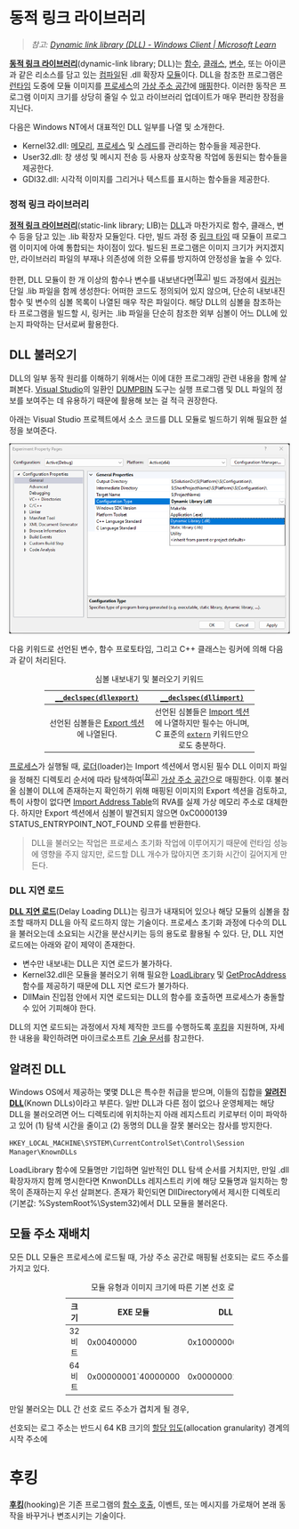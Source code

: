 # 동적 링크 라이브러리
> *참고: [Dynamic link library (DLL) - Windows Client | Microsoft Learn](https://learn.microsoft.com/troubleshoot/windows-client/setup-upgrade-and-drivers/dynamic-link-library)*

**[동적 링크 라이브러리](https://en.wikipedia.org/wiki/Dynamic-link_library)**(dynamic-link library; DLL)는 [함수](C.md#함수), [클래스](Cpp.md#클래스), [변수](C.md#변수), 또는 아이콘과 같은 리소스를 담고 있는 [컴파일](Programming.md#컴파일러)된 .dll 확장자 [모듈](https://en.wikipedia.org/wiki/Modular_programming)이다. DLL을 참조한 프로그램은 [런타임](https://en.wikipedia.org/wiki/Execution_(computing)#Runtime) 도중에 모듈 이미지를 [프로세스](Process.md)의 [가상 주소 공간](Process.md#가상-주소-공간)에 [매핑](Memory.md#메모리-맵-파일)한다. 이러한 동작은 프로그램 이미지 크기를 상당히 줄일 수 있고 라이브러리 업데이트가 매우 편리한 장점을 지닌다.

다음은 Windows NT에서 대표적인 DLL 일부를 나열 및 소개한다.

* Kernel32.dll: [메모리](Memory.md), [프로세스](Process.md) 및 [스레드](Thread.md)를 관리하는 함수들을 제공한다.
* User32.dll: 창 생성 및 메시지 전송 등 사용자 상호작용 작업에 동원되는 함수들을 제공한다.
* GDI32.dll: 시각적 이미지를 그리거나 텍스트를 표시하는 함수들을 제공한다.

### 정적 링크 라이브러리
**[정적 링크 라이브러리](https://en.wikipedia.org/wiki/Static_library)**(static-link library; LIB)는 [DLL](#동적-링크-라이브러리)과 마찬가지로 함수, 클래스, 변수 등을 담고 있는 .lib 확장자 모듈읻다. 다만, 빌드 과정 중 [링크 타임](Programming.md#링커) 때 모듈이 프로그램 이미지에 아예 통합되는 차이점이 있다. 빌드된 프로그램은 이미지 크기가 커지겠지만, 라이브러리 파일의 부재나 의존성에 의한 오류를 방지하여 안정성을 높을 수 있다.

한편, DLL 모듈이 한 개 이상의 함수나 변수를 내보낸다면<sup>[[참고](https://learn.microsoft.com/cpp/build/exporting-from-a-dll)]</sup> 빌드 과정에서 [링커](Programming.md#링커)는 단일 .lib 파일을 함께 생성한다: 어떠한 코드도 정의되어 있지 않으며, 단순히 내보내진 함수 및 변수의 심볼 목록이 나열된 매우 작은 파일이다. 해당 DLL의 심볼을 참조하는 타 프로그램을 빌드할 시, 링커는 .lib 파일을 단순히 참조한 외부 심볼이 어느 DLL에 있는지 파악하는 단서로써 활용한다.

## DLL 불러오기
DLL의 일부 동작 원리를 이해하기 위해서는 이에 대한 프로그래밍 관련 내용을 함께 살펴본다. [Visual Studio](https://visualstudio.microsoft.com/)의 일환인 [DUMPBIN](https://learn.microsoft.com/cpp/build/reference/dumpbin-reference) 도구는 실행 프로그램 및 DLL 파일의 정보를 보여주는 데 유용하기 때문에 활용해 보는 걸 적극 권장한다.

아래는 Visual Studio 프로젝트에서 소스 코드를 DLL 모듈로 빌드하기 위해 필요한 설정을 보여준다.

![Visual Studio에서 DLL 빌드를 위한 프로젝트 설정](./images/visual_studio_library.png)

다음 키워드로 선언된 변수, 함수 프로토타임, 그리고 C++ 클래스는 링커에 의해 다음과 같이 처리된다.

<table style="width: 75%; margin-left: auto; margin-right: auto;"><caption style="caption-side: top;">심볼 내보내기 및 불러오기 키워드</caption><colgroup><col style="width: 50%;"/><col style="width: 50%;"/></colgroup><thead><tr><th style="text-align: center;"><a href="https://learn.microsoft.com/cpp/build/exporting-from-a-dll-using-declspec-dllexport"><code>__declspec(dllexport)</code></a></th><th style="text-align: center;"><a href="https://learn.microsoft.com/cpp/build/importing-into-an-application-using-declspec-dllimport"><code>__declspec(dllimport)</code></a></th></tr></thead><tbody><tr style="text-align: center;"><td>선언된 심볼들은 <a href="PE.md#export-섹션">Export 섹션</a>에 나열된다.</td><td>선언된 심볼들은 <a href="PE.md#import-섹션">Import 섹션</a>에 나열하지만 필수는 아니며, C 표준의 <a href="C.md#변수"><code>extern</code></a> 키워드만으로도 충분하다.</td></tr></tbody></table>

[프로세스](Process.md)가 실행될 때, [로더](https://en.wikipedia.org/wiki/Loader_(computing))(loader)는 Import 섹션에서 명시된 필수 DLL 이미지 파일을 정해진 디렉토리 순서에 따라 탐색하여<sup>[[참고](https://learn.microsoft.com/windows/win32/dlls/dynamic-link-library-search-order)]</sup> [가상 주소 공간](Process.md#가상-주소-공간)으로 매핑한다.
이후 불러올 심볼이 DLL에 존재하는지 확인하기 위해 매핑된 이미지의 Export 섹션을 검토하고, 특이 사항이 없다면 [Import Address Table](PE.md#import-섹션)의 RVA를 실제 가상 메모리 주소로 대체한다. 하지만 Export 섹션에서 심볼이 발견되지 않으면 0xC0000139 STATUS_ENTRYPOINT_NOT_FOUND 오류를 반환한다.

> DLL을 불러오는 작업은 프로세스 초기화 작업에 이루어지기 때문에 런타임 성능에 영향을 주지 않지만, 로드할 DLL 개수가 많아지면 초기화 시간이 길어지게 만든다.

### DLL 지연 로드
**[DLL 지연 로드](https://learn.microsoft.com/cpp/build/reference/linker-support-for-delay-loaded-dlls)**(Delay Loading DLL)는 링크가 내재되어 있으나 해당 모듈의 심볼을 참조할 때까지 DLL을 아직 로드하지 않는 기술이다. 프로세스 초기화 과정에 다수의 DLL을 불러오는데 소요되는 시간을 분산시키는 등의 용도로 활용될 수 있다. 단, DLL 지연 로드에는 아래와 같이 제약이 존재한다.

* 변수만 내보내는 DLL은 지연 로드가 불가하다.
* Kernel32.dll은 모듈을 불러오기 위해 필요한 [LoadLibrary](https://learn.microsoft.com/windows/win32/api/libloaderapi/nf-libloaderapi-loadlibraryw) 및 [GetProcAddress](https://learn.microsoft.com/windows/win32/api/libloaderapi/nf-libloaderapi-getprocaddress) 함수를 제공하기 때문에 DLL 지연 로드가 불가하다.
* DllMain 진입점 안에서 지연 로드되는 DLL의 함수를 호출하면 프로세스가 충돌할 수 있어 기피해야 한다.

DLL의 지연 로드되는 과정에서 자체 제작한 코드를 수행하도록 [후킹](#후킹)을 지원하며, 자세한 내용을 확인하려면 마이크로소프트 [기술 문서](https://learn.microsoft.com/cpp/build/reference/understanding-the-helper-function)를 참고한다.

## 알려진 DLL
Windows OS에서 제공하는 몇몇 DLL은 특수한 취급을 받으며, 이들의 집합을 **[알려진 DLL](https://www.oreilly.com/library/view/windows-r-via-c-c/9780735639904/ch20s05.html)**(Known DLLs)이라고 부른다. 일반 DLL과 다른 점이 없으나 운영체제는 해당 DLL을 불러오려면 어느 디렉토리에 위치하는지 아래 레지스트리 키로부터 이미 파악하고 있어 (1) 탐색 시간을 줄이고 (2) 동명의 DLL을 잘못 불러오는 참사를 방지한다.

    HKEY_LOCAL_MACHINE\SYSTEM\CurrentControlSet\Control\Session Manager\KnownDLLs

LoadLibrary 함수에 모듈명만 기입하면 일반적인 DLL 탐색 순서를 거치지만, 만일 .dll 확장자까지 함께 명시한다면 KnwonDLLs 레지스트리 키에 해당 모듈명과 일치하는 항목이 존재하는지 우선 살펴본다. 존재가 확인되면 DllDirectory에서 제시한 디렉토리 (기본값: %SystemRoot%\System32)에서 DLL 모듈을 불러온다.

## 모듈 주소 재배치
모든 DLL 모듈은 프로세스에 로드될 때, 가상 주소 공간로 매핑될 선호되는 로드 주소를 가지고 있다.

<table style="width: 60%; margin-left: auto; margin-right: auto;"><caption style="caption-side: top;">모듈 유형과 이미지 크기에 따른 기본 선호 로드 주소</caption><colgroup><col style="width: 20%;"/><col style="width: 40%;"/><col style="width: 40%;"/></colgroup><thead><tr><th style="text-align: center;">크기</th><th style="text-align: center;">EXE 모듈</th><th style="text-align: center;">DLL 모듈</th></tr></thead><tbody><tr><td style="text-align: center;">32비트</td><td>0x00400000</td><td>0x10000000</td></tr><tr><td style="text-align: center;">64비트</td><td>0x00000001`40000000</td><td>0x00000001`80000000</td></tr></tbody></table>

만일 불러오는 DLL 간 선호 로드 주소가 겹치게 될 경우, 

선호되는 로그 주소는 반드시 64 KB 크기의 [할당 입도](Memory.md#페이지)(allocation granularity) 경계의 시작 주소에 

# 후킹
**[후킹](https://en.wikipedia.org/wiki/Hooking)**(hooking)은 기존 프로그램의 [함수 호출](C.md#함수), 이벤트, 또는 메시지를 가로채어 본래 동작을 바꾸거나 변조시키는 기술이다.

